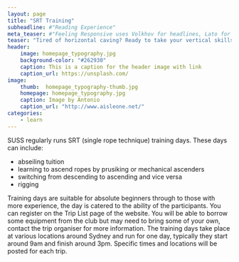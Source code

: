 ```yaml
---
layout: page
title: "SRT Training"
subheadline: #"Reading Experience"
meta_teaser: #"Feeling Responsive uses Volkhov for headlines, Lato for everything else and if you are in need to show some code, it will be in Lucida Console."
teaser: "Tired of horizontal caving? Ready to take your vertical skills to the next level."
header:
    image: homepage_typography.jpg
    background-color: "#262930"
    caption: This is a caption for the header image with link
    caption_url: https://unsplash.com/
image:
    thumb:  homepage_typography-thumb.jpg
    homepage: homepage_typography.jpg
    caption: Image by Antonio
    caption_url: "http://www.aisleone.net/"
categories:
    - learn
---
```

<!--more-->

SUSS regularly runs SRT (single rope technique) training days. These days can include:
​
- abseiling tuition
- learning to ascend ropes by prusiking or mechanical ascenders
- switching from descending to ascending and vice versa
- rigging

Training days are suitable for absolute beginners through to those with more experience, the day is catered to the ability of the participants. You can register on the Trip List page of the website. You will be able to borrow some equipment from the club but may need to bring some of your own, contact the trip organiser for more information. The training days take place at various locations around Sydney and run for one day, typically they start around 9am and finish around 3pm. Specific times and locations will be posted for each trip.
